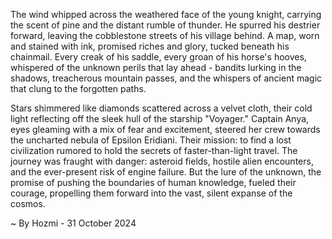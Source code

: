 
The wind whipped across the weathered face of the young knight, carrying the scent of pine and the distant rumble of thunder.  He spurred his destrier forward, leaving the cobblestone streets of his village behind. A map, worn and stained with ink, promised riches and glory, tucked beneath his chainmail.  Every creak of his saddle, every groan of his horse's hooves, whispered of the unknown perils that lay ahead - bandits lurking in the shadows, treacherous mountain passes, and the whispers of ancient magic that clung to the forgotten paths. 

Stars shimmered like diamonds scattered across a velvet cloth, their cold light reflecting off the sleek hull of the starship "Voyager." Captain Anya, eyes gleaming with a mix of fear and excitement, steered her crew towards the uncharted nebula of Epsilon Eridiani. Their mission: to find a lost civilization rumored to hold the secrets of faster-than-light travel.  The journey was fraught with danger: asteroid fields, hostile alien encounters, and the ever-present risk of engine failure. But the lure of the unknown, the promise of pushing the boundaries of human knowledge, fueled their courage, propelling them forward into the vast, silent expanse of the cosmos. 

~ By Hozmi - 31 October 2024
